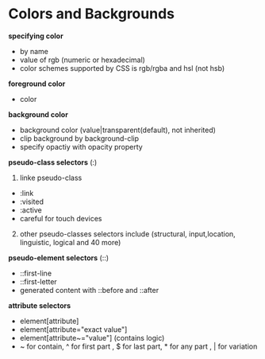 # Colors and Backgrounds

**specifying color**
- by name
- value of rgb (numeric or hexadecimal)
- color schemes supported by CSS is rgb/rgba and hsl (not hsb)

**foreground color**
- color

**background color**
- background color (value|transparent(default), not inherited)
- clip background by background-clip
- specify opactiy with opacity property


**pseudo-class selectors** (:)
1. linke pseudo-class
 - :link
 - :visited
 - :active
 - careful for touch devices

2. other pseudo-classes selectors include (structural, input,location, linguistic, logical and 40 more)


**pseudo-element selectors** (::)
- ::first-line
- ::first-letter
- generated content with ::before and ::after


**attribute selectors** 
- element[attribute]
- element[attribute="exact value"]
- element[attribute~="value"] (contains logic)
- ~ for contain, ^ for first part , $ for last part, * for any part , | for variation

